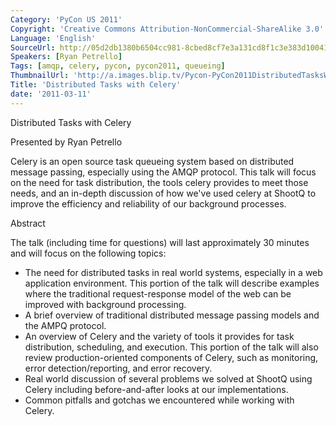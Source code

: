 ```yaml
---
Category: 'PyCon US 2011'
Copyright: 'Creative Commons Attribution-NonCommercial-ShareAlike 3.0'
Language: 'English'
SourceUrl: http://05d2db1380b6504cc981-8cbed8cf7e3a131cd8f1c3e383d10041.r93.cf2.rackcdn.com/pycon-us-2011/452_distributed-tasks-with-celery.mp4
Speakers: [Ryan Petrello]
Tags: [amqp, celery, pycon, pycon2011, queueing]
ThumbnailUrl: 'http://a.images.blip.tv/Pycon-PyCon2011DistributedTasksWithCelery711.png'
Title: 'Distributed Tasks with Celery'
date: '2011-03-11'
---
```

Distributed Tasks with Celery

Presented by Ryan Petrello

Celery is an open source task queueing system based on distributed message
passing, especially using the AMQP protocol. This talk will focus on the need
for task distribution, the tools celery provides to meet those needs, and an
in-depth discussion of how we've used celery at ShootQ to improve the
efficiency and reliability of our background processes.

Abstract

The talk (including time for questions) will last approximately 30 minutes and
will focus on the following topics:

  * The need for distributed tasks in real world systems, especially in a web application environment. This portion of the talk will describe examples where the traditional request-response model of the web can be improved with background processing. 
  * A brief overview of traditional distributed message passing models and the AMPQ protocol. 
  * An overview of Celery and the variety of tools it provides for task distribution, scheduling, and execution. This portion of the talk will also review production-oriented components of Celery, such as monitoring, error detection/reporting, and error recovery. 
  * Real world discussion of several problems we solved at ShootQ using Celery including before-and-after looks at our implementations. 
  * Common pitfalls and gotchas we encountered while working with Celery. 
